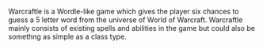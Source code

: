 Warcraftle is a Wordle-like game which gives the player six chances to guess a 5 letter word from the universe of World of Warcraft.
Warcraftle mainly consists of existing spells and abilities in the game but could also be somethng as simple as a class type.
